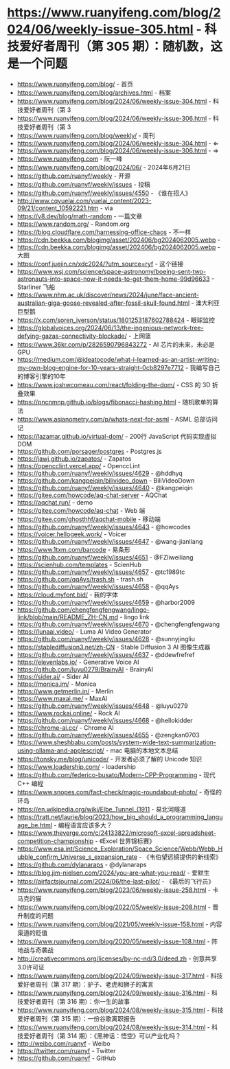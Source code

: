 # https://www.ruanyifeng.com/blog/2024/06/weekly-issue-305.html - 科技爱好者周刊（第 305 期）：随机数，这是一个问题

- https://www.ruanyifeng.com/blog/ - 首页
- https://www.ruanyifeng.com/blog/archives.html - 档案
- https://www.ruanyifeng.com/blog/2024/06/weekly-issue-304.html - 科技爱好者周刊（第 3
- https://www.ruanyifeng.com/blog/2024/06/weekly-issue-306.html - 科技爱好者周刊（第 3
- https://www.ruanyifeng.com/blog/weekly/ - 周刊
- https://www.ruanyifeng.com/blog/2024/06/weekly-issue-304.html - ⇐
- https://www.ruanyifeng.com/blog/2024/06/weekly-issue-306.html - ⇒
- https://www.ruanyifeng.com - 阮一峰
- https://www.ruanyifeng.com/blog/2024/06/ - 2024年6月21日
- https://github.com/ruanyf/weekly - 开源
- https://github.com/ruanyf/weekly/issues - 投稿
- https://github.com/ruanyf/weekly/issues/4550 - 《谁在招人》
- http://www.cqyuelai.com/yuelai_content/2023-09/21/content_10592221.htm - via
- https://v8.dev/blog/math-random - 一篇文章
- https://www.random.org/ - Random.org
- https://blog.cloudflare.com/harnessing-office-chaos - 不一样
- https://cdn.beekka.com/blogimg/asset/202406/bg2024062005.webp - 
- https://cdn.beekka.com/blogimg/asset/202406/bg2024062005.webp - 大图
- https://conf.juejin.cn/xdc2024/?utm_source=ryf - 这个链接
- https://www.wsj.com/science/space-astronomy/boeing-sent-two-astronauts-into-space-now-it-needs-to-get-them-home-99d96633 - Starliner 飞船
- https://www.nhm.ac.uk/discover/news/2024/june/face-ancient-australian-giga-goose-revealed-after-fossil-skull-found.html - 澳大利亚巨型鹅
- https://x.com/soren_iverson/status/1801253187602788424 - 眼球监控
- https://globalvoices.org/2024/06/13/the-ingenious-network-tree-defying-gazas-connectivity-blockade/ - 上网篮
- https://www.36kr.com/p/2826590796843272 - AI 芯片的未来，未必是 GPU
- https://medium.com/@ideatocode/what-i-learned-as-an-artist-writing-my-own-blog-engine-for-10-years-straight-0cb8297e7712 - 我编写自己的博客引擎的10年
- https://www.joshwcomeau.com/react/folding-the-dom/ - CSS 的 3D 折叠效果
- https://pncnmnp.github.io/blogs/fibonacci-hashing.html - 随机歌单的算法
- https://www.asianometry.com/p/whats-next-for-asml - ASML 总部访问记
- https://lazamar.github.io/virtual-dom/ - 200行 JavaScript 代码实现虚拟 DOM
- https://github.com/porsager/postgres - Postgres.js
- https://jawj.github.io/zapatos/ - Zapatos
- https://opencclint.vercel.app/ - OpenccLint
- https://github.com/ruanyf/weekly/issues/4629 - @hddhyq
- https://github.com/kangpeiqin/bilivideo_down - BiliVideoDown
- https://github.com/ruanyf/weekly/issues/4640 - @kangpeiqin
- https://gitee.com/howcode/aq-chat-server - AQChat
- https://aqchat.run/ - demo
- https://gitee.com/howcode/aq-chat - Web 端
- https://gitee.com/ghosthhf/aqchat-mobile - 移动端
- https://github.com/ruanyf/weekly/issues/4643 - @howcodes
- https://voicer.hellogeek.work/ - Voicer
- https://github.com/ruanyf/weekly/issues/4647 - @wang-jianliang
- https://www.1txm.com/barcode - 易条形
- https://github.com/ruanyf/weekly/issues/4651 - @FZliweiliang
- https://scienhub.com/templates - ScienHub
- https://github.com/ruanyf/weekly/issues/4657 - @tc1989tc
- https://github.com/qqAys/trash.sh - trash.sh
- https://github.com/ruanyf/weekly/issues/4658 - @qqAys
- https://cloud.myfont.bid/ - 我的字体
- https://github.com/ruanyf/weekly/issues/4659 - @harbor2009
- https://github.com/chengfengfengwang/lingo-link/blob/main/README_ZH-CN.md - lingo link
- https://github.com/ruanyf/weekly/issues/4670 - @chengfengfengwang
- https://lunaai.video/ - Luma AI Video Generator
- https://github.com/ruanyf/weekly/issues/4628 - @sunnyjingliu
- https://stablediffusion3.net/zh-CN - Stable Diffusion 3 AI 图像生成器
- https://github.com/ruanyf/weekly/issues/4637 - @ddewfrefref
- https://elevenlabs.io/ - Generative Voice AI
- https://github.com/luyu0279/BrainyAI - BrainyAI
- https://sider.ai/ - Sider AI
- https://monica.im/ - Monica
- https://www.getmerlin.in/ - Merlin
- https://www.maxai.me/ - MaxAI
- https://github.com/ruanyf/weekly/issues/4648 - @luyu0279
- https://www.rockai.online/ - Rock AI
- https://github.com/ruanyf/weekly/issues/4668 - @hellokidder
- https://chrome-ai.cc/ - Chrome AI
- https://github.com/ruanyf/weekly/issues/4655 - @zengkan0703
- https://www.sheshbabu.com/posts/system-wide-text-summarization-using-ollama-and-applescript/ - mac 电脑的本地文本总结
- https://tonsky.me/blog/unicode/ - 开发者必须了解的 Unicode 知识
- https://www.loadership.com/ - loadership
- https://github.com/federico-busato/Modern-CPP-Programming - 现代 C++ 编程
- https://www.snopes.com/fact-check/magic-roundabout-photo/ - 奇怪的环岛
- https://en.wikipedia.org/wiki/Elbe_Tunnel_(1911 - 易北河隧道
- https://tratt.net/laurie/blog/2023/how_big_should_a_programming_language_be.html - 编程语言应该多大？
- https://www.theverge.com/c/24133822/microsoft-excel-spreadsheet-competition-championship - 《Excel 世界锦标赛》
- https://www.esa.int/Science_Exploration/Space_Science/Webb/Webb_Hubble_confirm_Universe_s_expansion_rate - 《韦伯望远镜提供的新线索》
- https://github.com/dylanaraps - @dylanaraps
- https://blog.jim-nielsen.com/2024/you-are-what-you-read/ - 爱默生
- https://airfactsjournal.com/2024/06/the-last-pilot/ - 《最后的飞行员》
- https://www.ruanyifeng.com/blog/2023/06/weekly-issue-258.html - 卡马克的猫
- https://www.ruanyifeng.com/blog/2022/05/weekly-issue-208.html - 晋升制度的问题
- https://www.ruanyifeng.com/blog/2021/05/weekly-issue-158.html - 内容渠道的贬值
- https://www.ruanyifeng.com/blog/2020/05/weekly-issue-108.html - 阵地战与奇袭战
- http://creativecommons.org/licenses/by-nc-nd/3.0/deed.zh - 创意共享3.0许可证
- https://www.ruanyifeng.com/blog/2024/09/weekly-issue-317.html - 科技爱好者周刊（第 317 期）：驴子、老虎和狮子的寓言
- https://www.ruanyifeng.com/blog/2024/09/weekly-issue-316.html - 科技爱好者周刊（第 316 期）：你一生的故事
- https://www.ruanyifeng.com/blog/2024/08/weekly-issue-315.html - 科技爱好者周刊（第 315 期）：一份谷歌离职报告
- https://www.ruanyifeng.com/blog/2024/08/weekly-issue-314.html - 科技爱好者周刊（第 314 期）：《黑神话：悟空》可以产业化吗？
- http://weibo.com/ruanyf - Weibo
- https://twitter.com/ruanyf - Twitter
- https://github.com/ruanyf - GitHub